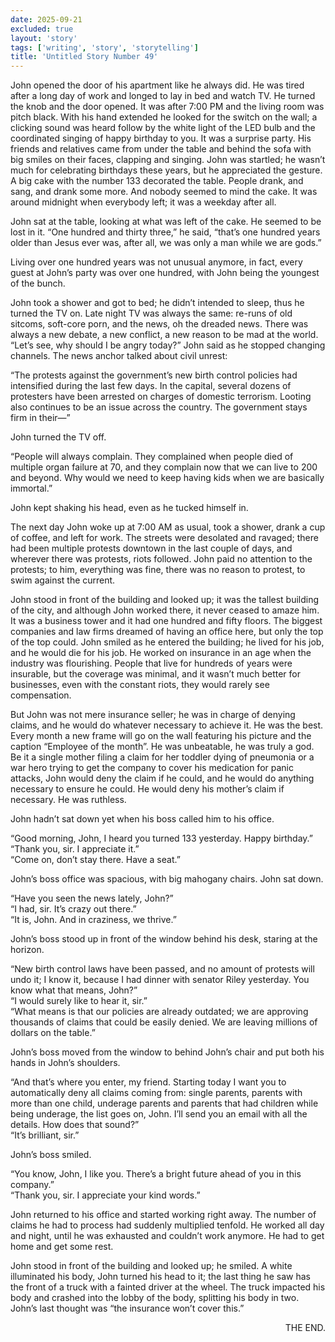 ```yaml
---
date: 2025-09-21
excluded: true
layout: 'story'
tags: ['writing', 'story', 'storytelling']
title: 'Untitled Story Number 49'
---
```


John opened the door of his apartment like he always did. He was tired after a long day of work and longed to lay in bed and watch TV. He turned the knob and the door opened. It was after 7:00 PM and the living room was pitch black. With his hand extended he looked for the switch on the wall; a clicking sound was heard follow by the white light of the LED bulb and the coordinated singing of happy birthday to you. It was a surprise party. His friends and relatives came from under the table and behind the sofa with big smiles on their faces, clapping and singing. John was startled; he wasn’t much for celebrating birthdays these years, but he appreciated the gesture. A big cake with the number 133 decorated the table. People drank, and sang, and drank some more. And nobody seemed to mind the cake. It was around midnight when everybody left; it was a weekday after all.

John sat at the table, looking at what was left of the cake. He seemed to be lost in it. “One hundred and thirty three,” he said, “that’s one hundred years older than Jesus ever was, after all, we was only a man while we are gods.”

Living over one hundred years was not unusual anymore, in fact, every guest at John’s party was over one hundred, with John being the youngest of the bunch.

John took a shower and got to bed; he didn’t intended to sleep, thus he turned the TV on. Late night TV was always the same: re-runs of old sitcoms, soft-core porn, and the news, oh the dreaded news. There was always a new debate, a new conflict, a new reason to be mad at the world. “Let’s see, why should I be angry today?” John said as he stopped changing channels. The news anchor talked about civil unrest:

“The protests against the government’s new birth control policies had intensified during the last few days. In the capital, several dozens of protesters have been arrested on charges of domestic terrorism. Looting also continues to be an issue across the country. The government stays firm in their—”

John turned the TV off.

“People will always complain. They complained when people died of multiple organ failure at 70, and they complain now that we can live to 200 and beyond. Why would we need to keep having kids when we are basically immortal.”

John kept shaking his head, even as he tucked himself in.

The next day John woke up at 7:00 AM as usual, took a shower, drank a cup of coffee, and left for work. The streets were desolated and ravaged; there had been multiple protests downtown in the last couple of days, and wherever there was protests, riots followed. John paid no attention to the protests; to him, everything was fine, there was no reason to protest, to swim against the current.

John stood in front of the building and looked up; it was the tallest building of the city, and although John worked there, it never ceased to amaze him. It was a business tower and it had one hundred and fifty floors. The biggest companies and law firms dreamed of having an office here, but only the top of the top could. John smiled as he entered the building; he lived for his job, and he would die for his job. He worked on insurance in an age when the industry was flourishing. People that live for hundreds of years were insurable, but the coverage was minimal, and it wasn’t much better for businesses, even with the constant riots, they would rarely see compensation.

But John was not mere insurance seller; he was in charge of denying claims, and he would do whatever necessary to achieve it. He was the best. Every month a new frame will go on the wall featuring his picture and the caption “Employee of the month”. He was unbeatable, he was truly a god. Be it a single mother filing a claim for her toddler dying of pneumonia or a war hero trying to get the company to cover his medication for panic attacks, John would deny the claim if he could, and he would do anything necessary to ensure he could. He would deny his mother’s claim if necessary. He was ruthless.

John hadn’t sat down yet when his boss called him to his office.

“Good morning, John, I heard you turned 133 yesterday. Happy birthday.”  
“Thank you, sir. I appreciate it.”  
“Come on, don’t stay there. Have a seat.”

John’s boss office was spacious, with big mahogany chairs. John sat down.

“Have you seen the news lately, John?”  
“I had, sir. It’s crazy out there.”  
“It is, John. And in craziness, we thrive.”

John’s boss stood up in front of the window behind his desk, staring at the horizon.

“New birth control laws have been passed, and no amount of protests will undo it; I know it, because I had dinner with senator Riley yesterday. You know what that means, John?”  
“I would surely like to hear it, sir.”  
“What means is that our policies are already outdated; we are approving thousands of claims that could be easily denied. We are leaving millions of dollars on the table.”

John’s boss moved from the window to behind John’s chair and put both his hands in John’s shoulders.

“And that’s where you enter, my friend. Starting today I want you to automatically deny all claims coming from: single parents, parents with more than one child, underage parents and parents that had children while being underage, the list goes on, John. I’ll send you an email with all the details. How does that sound?”  
“It’s brilliant, sir.”

John’s boss smiled.

“You know, John, I like you. There’s a bright future ahead of you in this company.”  
“Thank you, sir. I appreciate your kind words.”

John returned to his office and started working right away. The number of claims he had to process had suddenly multiplied tenfold. He worked all day and night, until he was exhausted and couldn’t work anymore. He had to get home and get some rest.

John stood in front of the building and looked up; he smiled. A white illuminated his body, John turned his head to it; the last thing he saw has the front of a truck with a fainted driver at the wheel. The truck impacted his body and crashed into the lobby of the body, splitting his body in two. John’s last thought was “the insurance won’t cover this.”

<p style="text-align:right">THE END.</p>